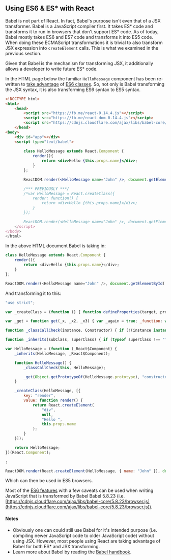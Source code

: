 ## Using ES6 & ES* with React

Babel is not part of React. In fact, Babel's purpose isn't even that of a JSX transformer. Babel is a JavaScript compiler first.  It takes ES* code and transforms it to run in browsers that don't support ES* code. As of today, Babel mostly takes ES6 and ES7 code and transforms it into ES5 code. When doing these ECMAScript transformations it is trivial to also transform JSX expression into `createElement` calls. This is what we examined in the previous section.

Given that Babel is the mechanism for transforming JSX, it additionally allows a developer to write future ES* code.

In the HTML page below the familiar `HelloMessage` component has been re-written to [take advantage](http://babeljs.io/blog/2015/06/07/react-on-es6-plus/) of [ES6 classes](https://github.com/lukehoban/es6features#classes). So, not only is Babel transforming the JSX syntax, it is also transforming ES6 syntax to ES5 syntax.

```html
<!DOCTYPE html>
<html>
    <head>
        <script src="https://fb.me/react-0.14.4.js"></script>
        <script src="https://fb.me/react-dom-0.14.4.js"></script>
        <script src="https://cdnjs.cloudflare.com/ajax/libs/babel-core/5.8.23/browser.min.js"></script>
    </head>
<body>
    <div id="app"></div>
    <script type="text/babel">
    
        class HelloMessage extends React.Component {
            render(){
                return <div>Hello {this.props.name}</div>;
            }
        };

        ReactDOM.render(<HelloMessage name="John" />, document.getElementById('app'));

        /*** PREVIOUSLY ***/
        /*var HelloMessage = React.createClass({
            render: function() {
                return <div>Hello {this.props.name}</div>;
            }
        });

        ReactDOM.render(<HelloMessage name="John" />, document.getElementById('app'));*/
    </script>
</body>
</html>
```

In the above HTML document Babel is taking in:

```javascript
class HelloMessage extends React.Component {
    render(){
        return <div>Hello {this.props.name}</div>;
    }
};

ReactDOM.render(<HelloMessage name="John" />, document.getElementById('app'));
```

And transforming it to this:

```javascript
"use strict";

var _createClass = (function () { function defineProperties(target, props) { for (var i = 0; i < props.length; i++) { var descriptor = props[i]; descriptor.enumerable = descriptor.enumerable || false; descriptor.configurable = true; if ("value" in descriptor) descriptor.writable = true; Object.defineProperty(target, descriptor.key, descriptor); } } return function (Constructor, protoProps, staticProps) { if (protoProps) defineProperties(Constructor.prototype, protoProps); if (staticProps) defineProperties(Constructor, staticProps); return Constructor; }; })();

var _get = function get(_x, _x2, _x3) { var _again = true; _function: while (_again) { var object = _x, property = _x2, receiver = _x3; _again = false; if (object === null) object = Function.prototype; var desc = Object.getOwnPropertyDescriptor(object, property); if (desc === undefined) { var parent = Object.getPrototypeOf(object); if (parent === null) { return undefined; } else { _x = parent; _x2 = property; _x3 = receiver; _again = true; desc = parent = undefined; continue _function; } } else if ("value" in desc) { return desc.value; } else { var getter = desc.get; if (getter === undefined) { return undefined; } return getter.call(receiver); } } };

function _classCallCheck(instance, Constructor) { if (!(instance instanceof Constructor)) { throw new TypeError("Cannot call a class as a function"); } }

function _inherits(subClass, superClass) { if (typeof superClass !== "function" && superClass !== null) { throw new TypeError("Super expression must either be null or a function, not " + typeof superClass); } subClass.prototype = Object.create(superClass && superClass.prototype, { constructor: { value: subClass, enumerable: false, writable: true, configurable: true } }); if (superClass) Object.setPrototypeOf ? Object.setPrototypeOf(subClass, superClass) : subClass.__proto__ = superClass; }

var HelloMessage = (function (_React$Component) {
    _inherits(HelloMessage, _React$Component);

    function HelloMessage() {
        _classCallCheck(this, HelloMessage);

        _get(Object.getPrototypeOf(HelloMessage.prototype), "constructor", this).apply(this, arguments);
    }

    _createClass(HelloMessage, [{
        key: "render",
        value: function render() {
            return React.createElement(
                "div",
                null,
                "Hello ",
                this.props.name
            );
        }
    }]);

    return HelloMessage;
})(React.Component);

;

ReactDOM.render(React.createElement(HelloMessage, { name: "John" }), document.getElementById('app'));
```

Which can then be used in ES5 browsers.

Most of the [ES6 features](https://github.com/lukehoban/es6features) with a few caveats can be used when writing JavaScript that is transformed by Babel Babel 5.8.23 (i.e. [https://cdnjs.cloudflare.com/ajax/libs/babel-core/5.8.23/browser.js](https://cdnjs.cloudflare.com/ajax/libs/babel-core/5.8.23/browser.js)).

#### Notes

* Obviously one can could still use Babel for it's intended purpose (i.e. compiling newer JavaScript code to older JavaScript code) without using JSX. However, most people using React are taking advantage of Babel for both ES* and JSX transforming.
* Learn more about Babel by reading the [Babel handbook](https://github.com/thejameskyle/babel-handbook/blob/master/translations/en/user-handbook.md).